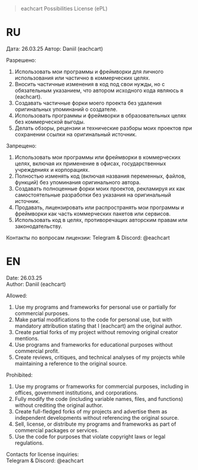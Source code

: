 > eachcart Possibilities License (ePL)

# RU
Дата: 26.03.25 
Автор: Daniil (eachcart)

Разрешено:

1. Использовать мои программы и фреймворки для личного использования или частично в коммерческих целях.  
2. Вносить частичные изменения в код под свои нужды, но с обязательным указанием, что автором исходного кода являюсь я (eachcart).  
3. Создавать частичные форки моего проекта без удаления оригинальных упоминаний о создателе.  
4. Использовать программы и фреймворки в образовательных целях без коммерческой выгоды.  
5. Делать обзоры, рецензии и технические разборы моих проектов при сохранении ссылки на оригинальный источник.  

Запрещено:

1. Использовать мои программы или фреймворки в коммерческих целях, включая их применение в офисах, государственных учреждениях и корпорациях.  
2. Полностью изменять код (включая названия переменных, файлов, функций) без упоминания оригинального автора.  
3. Создавать полноценные форки моих проектов, рекламируя их как самостоятельные разработки без указания на оригинальный источник.  
4. Продавать, лицензировать или распространять мои программы и фреймворки как часть коммерческих пакетов или сервисов.  
5. Использовать код в целях, противоречащих авторским правам или законодательству.  

Контакты по вопросам лицензии:
Telegram & Discord: @eachcart  

# EN
Date: 26.03.25  
Author: Daniil (eachcart)  

Allowed:  

1. Use my programs and frameworks for personal use or partially for commercial purposes.  
2. Make partial modifications to the code for personal use, but with mandatory attribution stating that I (eachcart) am the original author.  
3. Create partial forks of my project without removing original creator mentions.  
4. Use programs and frameworks for educational purposes without commercial profit.  
5. Create reviews, critiques, and technical analyses of my projects while maintaining a reference to the original source.  

Prohibited:  

1. Use my programs or frameworks for commercial purposes, including in offices, government institutions, and corporations.  
2. Fully modify the code (including variable names, files, and functions) without crediting the original author.  
3. Create full-fledged forks of my projects and advertise them as independent developments without referencing the original source.  
4. Sell, license, or distribute my programs and frameworks as part of commercial packages or services.  
5. Use the code for purposes that violate copyright laws or legal regulations.  

Contacts for license inquiries:  
Telegram & Discord: @eachcart
